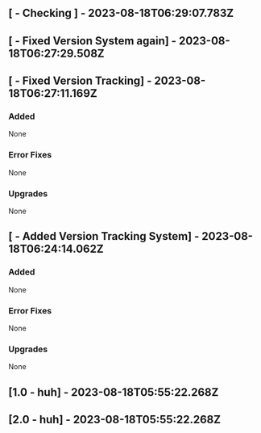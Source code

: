 ## [ - Checking ] - 2023-08-18T06:29:07.783Z




## [ - Fixed Version System again] - 2023-08-18T06:27:29.508Z




## [ - Fixed Version Tracking] - 2023-08-18T06:27:11.169Z
### Added
None
### Error Fixes
None
### Upgrades
None

## [ - Added Version Tracking System] - 2023-08-18T06:24:14.062Z
### Added
None
### Error Fixes
None
### Upgrades
None

## [1.0 - huh] - 2023-08-18T05:55:22.268Z

## [2.0 - huh] - 2023-08-18T05:55:22.268Z
